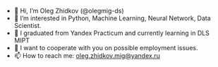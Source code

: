 * 👋 Hi, I’m Oleg Zhidkov (@olegmig-ds)
* 👀 I’m interested in Python, Machine Learning, Neural Network, Data Scientist.
* 🌱 I graduated from Yandex Practicum and currently learning in DLS MIPT
* 💞️ I want to cooperate with you on possible employment issues.
* 📫 How to reach me: oleg.zhidkov.mig@yandex.ru
